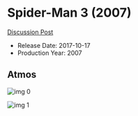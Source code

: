 # Spider-Man 3 (2007)

[Discussion Post](https://www.avsforum.com/threads/bass-eq-for-filtered-movies.2995212/post-57824084)

* Release Date: 2017-10-17
* Production Year: 2007

## Atmos

![img 0](https://i.imgur.com/BqtcW6a.jpg)

![img 1](https://i.imgur.com/Hk8YMRg.jpg)


